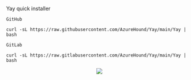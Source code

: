 Yay quick installer

`GitHub`

```
curl -sL https://raw.githubusercontent.com/AzureHound/Yay/main/Yay | bash
```

`GitLab`

```
curl -sL https://raw.gitlabusercontent.com/AzureHound/Yay/main/Yay | bash
```

<p align="center">
 <img src="https://raw.githubusercontent.com/catppuccin/catppuccin/main/assets/footers/gray0_ctp_on_line.svg?sanitize=true" />
</p>
